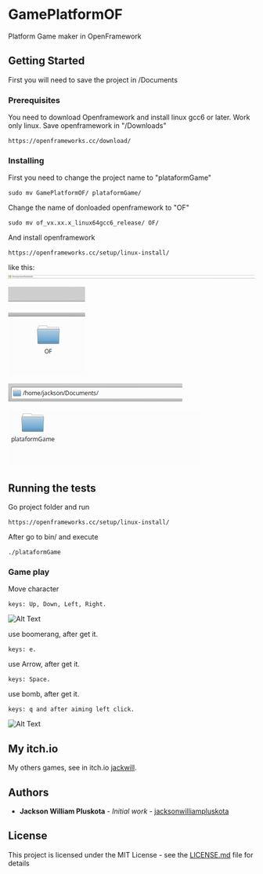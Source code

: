 # GamePlatformOF

Platform Game maker in OpenFramework

## Getting Started

First you will need to save the project in /Documents

### Prerequisites

You need to download Openframework and install linux gcc6 or later. Work only linux. Save openframework in "/Downloads"

```
https://openframeworks.cc/download/

```


### Installing

First you need to change the project name to "plataformGame"

```
sudo mv GamePlatformOF/ plataformGame/
```

Change the name of donloaded openframework to "OF"

```
sudo mv of_vx.xx.x_linux64gcc6_release/ OF/
```

And install openframework

```
https://openframeworks.cc/setup/linux-install/

```
like this:
![](imgMD/img1.png)

![](imgMD/img2.png)

![](imgMD/img3.png)

![](imgMD/img4.png)


## Running the tests

Go project folder and run

```
https://openframeworks.cc/setup/linux-install/

```
After go to bin/ and execute

```
./plataformGame
```

### Game play

Move character

```
keys: Up, Down, Left, Right.
```

![Alt Text](https://media.giphy.com/media/jP4bEFKJ9QSnoL2cDG/giphy.gif)

use boomerang, after get it.

```
keys: e.
```

use Arrow, after get it.

```
keys: Space.
```

use bomb, after get it.

```
keys: q and after aiming left click.
```

![Alt Text](https://media.giphy.com/media/QYkED1DSKGcRbH4ONL/giphy.gif)


## My itch.io

My others games, see in itch.io [jackwill](https://jackwill.itch.io/).

## Authors

* **Jackson William Pluskota** - *Initial work* - [jacksonwilliampluskota](https://github.com/jacksonwilliampluskota)


## License

This project is licensed under the MIT License - see the [LICENSE.md](https://jack.mit-license.org/) file for details


